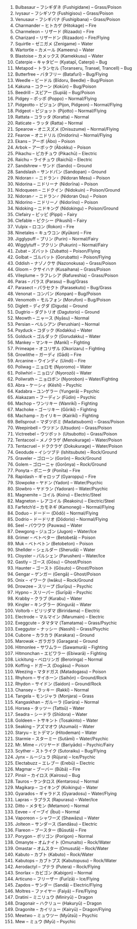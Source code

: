 1. Bulbasaur – フシギダネ (Fushigidane) – Grass/Poison
2. Ivysaur – フシギソウ (Fushigisou) – Grass/Poison
3. Venusaur – フシギバナ (Fushigibana) – Grass/Poison
4. Charmander – ヒトカゲ (Hitokage) – Fire
5. Charmeleon – リザード (Rizaado) – Fire
6. Charizard – リザードン (Rizaadon) – Fire/Flying
7. Squirtle – ゼニガメ (Zenigame) – Water
8. Wartortle – カメール (Kameeru) – Water
9. Blastoise – カメックス (Kamekkusu) – Water
10. Caterpie – キャタピー (Kyatapī, Caterpi) – Bug
11. Metapod – トランセル (Toranseru, Transel, Trancell) – Bug
12. Butterfree – バタフリー (Batafurī) – Bug/Flying
13. Weedle – ビードル (Bīdoru, Beedle) – Bug/Poison
14. Kakuna – コクーン (Kokūn) – Bug/Poison
15. Beedrill – スピアー (Supiā) – Bug/Poison
16. Pidgey – ポッポ (Poppo) – Normal/Flying
17. Pidgeotto – ピジョン (Pijon, Pidgeon) – Normal/Flying
18. Pidgeot – ピジョット (Pijotto) – Normal/Flying
19. Rattata – コラッタ (Koratta) – Normal
20. Raticate – ラッタ (Ratta) – Normal
21. Spearow – オニスズメ (Onisuzume) – Normal/Flying
22. Fearow – オニドリル (Onidoriru) – Normal/Flying
23. Ekans – アーボ (Ābo) – Poison
24. Arbok – アーボック (Ābokku) – Poison
25. Pikachu – ピカチュウ (Pikachū) – Electric
26. Raichu – ライチュウ (Raichū) – Electric
27. Sandshrew – サンド (Sando) – Ground
28. Sandslash – サンドパン (Sandopan) – Ground
29. Nidoran♀ – ニドラン♀ (Nidoran Mesu) – Poison
30. Nidorina – ニドリーナ (Nidorīna) – Poison
31. Nidoqueen – ニドクイン (Nidokuin) – Poison/Ground
32. Nidoran♂ – ニドラン♂ (Nidoran Osu) – Poison
33. Nidorino – ニドリーノ (Nidorīno) – Poison
34. Nidoking – ニドキング (Nidokingu) – Poison/Ground
35. Clefairy – ピッピ (Pippi) – Fairy
36. Clefable – ピクシー (Pikushī) – Fairy
37. Vulpix – ロコン (Rokon) – Fire
38. Ninetales – キュウコン (Kyūkon) – Fire
39. Jigglypuff – プリン (Purin) – Normal/Fairy
40. Wigglytuff – プクリン (Pukurin) – Normal/Fairy
41. Zubat – ズバット (Zubatto) – Poison/Flying
42. Golbat – ゴルバット (Gorubatto) – Poison/Flying
43. Oddish – ナゾノクサ (Nazonokusa) – Grass/Poison
44. Gloom – クサイハナ (Kusaihana) – Grass/Poison
45. Vileplume – ラフレシア (Rafureshia) – Grass/Poison
46. Paras – パラス (Parasu) – Bug/Grass
47. Parasect – パラセクト (Parasekuto) – Bug/Grass
48. Venonat – コンパン (Konpan) – Bug/Poison
49. Venomoth – モルフォン (Morufon) – Bug/Poison
50. Diglett – ディグダ (Diguda) – Ground
51. Dugtrio – ダグトリオ (Dagutorio) – Ground
52. Meowth – ニャース (Nyāsu) – Normal
53. Persian – ペルシアン (Perushian) – Normal
54. Psyduck – コダック (Kodakku) – Water
55. Golduck – ゴルダック (Gorudakku) – Water
56. Mankey – マンキー (Mankī) – Fighting
57. Primeape – オコリザル (Okorizaru) – Fighting
58. Growlithe – ガーディ (Gādi) – Fire
59. Arcanine – ウインディ (Uindi) – Fire
60. Poliwag – ニョロモ (Nyoromo) – Water
61. Poliwhirl – ニョロゾ (Nyorozō) – Water
62. Poliwrath – ニョロボン (Nyorobon) – Water/Fighting
63. Abra – ケーシィ (Kēshī) – Psychic
64. Kadabra – ユンゲラー (Yungerā) – Psychic
65. Alakazam – フーディン (Fūdin) – Psychic
66. Machop – ワンリキー (Wanrikī) – Fighting
67. Machoke – ゴーリキー (Gōrikī) – Fighting
68. Machamp – カイリキー (Kairikī) – Fighting
69. Bellsprout – マダツボミ (Madatsubomi) – Grass/Poison
70. Weepinbell – ウツドン (Utsudon) – Grass/Poison
71. Victreebel – ウツボット (Utsubotto) – Grass/Poison
72. Tentacool – メノクラゲ (Menokurage) – Water/Poison
73. Tentacruel – ドククラゲ (Dokukurage) – Water/Poison
74. Geodude – イシツブテ (Ishitsubute) – Rock/Ground
75. Graveler – ゴローン (Gorōn) – Rock/Ground
76. Golem – ゴローニャ (Gorōnya) – Rock/Ground
77. Ponyta – ポニータ (Ponīta) – Fire
78. Rapidash – ギャロップ (Gyaroppu) – Fire
79. Slowpoke – ヤドン (Yadon) – Water/Psychic
80. Slowbro – ヤドラン (Yadoran) – Water/Psychic
81. Magnemite – コイル (Koiru) – Electric/Steel
82. Magneton – レアコイル (Reakoiru) – Electric/Steel
83. Farfetch’d – カモネギ (Kamonegi) – Normal/Flying
84. Doduo – ドードー (Dōdō) – Normal/Flying
85. Dodrio – ドードリオ (Dōdorio) – Normal/Flying
86. Seel – パウワウ (Pauwau) – Water
87. Dewgong – ジュゴン (Jugon) – Water/Ice
88. Grimer – ベトベター (Betobetā) – Poison
89. Muk – ベトベトン (Betobeton) – Poison
90. Shellder – シェルダー (Sherudā) – Water
91. Cloyster – パルシェン (Parushen) – Water/Ice
92. Gastly – ゴース (Gōsu) – Ghost/Poison
93. Haunter – ゴースト (Gōsuto) – Ghost/Poison
94. Gengar – ゲンガー (Gengā) – Ghost/Poison
95. Onix – イワーク (Iwāku) – Rock/Ground
96. Drowzee – スリープ (Surīpu) – Psychic
97. Hypno – スリーパー (Surīpā) – Psychic
98. Krabby – クラブ (Kurabu) – Water
99. Kingler – キングラー (Kingurā) – Water
100. Voltorb – ビリリダマ (Biriridama) – Electric
101. Electrode – マルマイン (Marumain) – Electric
102. Exeggcute – タマタマ (Tamatama) – Grass/Psychic
103. Exeggutor – ナッシー (Nasshī) – Grass/Psychic
104. Cubone – カラカラ (Karakara) – Ground
105. Marowak – ガラガラ (Garagara) – Ground
106. Hitmonlee – サワムラー (Sawamurā) – Fighting
107. Hitmonchan – エビワラー (Ebiwarā) – Fighting
108. Lickitung – ベロリンガ (Beroringa) – Normal
109. Koffing – ドガース (Dogāsu) – Poison
110. Weezing – マタドガス (Matadogasu) – Poison
111. Rhyhorn – サイホーン (Saihōn) – Ground/Rock
112. Rhydon – サイドン (Saidon) – Ground/Rock
113. Chansey – ラッキー (Rakkī) – Normal
114. Tangela – モンジャラ (Monjara) – Grass
115. Kangaskhan – ガルーラ (Garūra) – Normal
116. Horsea – タッツー (Tattsū) – Water
117. Seadra – シードラ (Shīdora) – Water
118. Goldeen – トサキント (Tosakinto) – Water
119. Seaking – アズマオウ (Azumaō) – Water
120. Staryu – ヒトデマン (Hitodeman) – Water
121. Starmie – スターミー (Sutāmī) – Water/Psychic
122. Mr. Mime – バリヤード (Bariyādo) – Psychic/Fairy
123. Scyther – ストライク (Sutoraiku) – Bug/Flying
124. Jynx – ルージュラ (Rūjura) – Ice/Psychic
125. Electabuzz – エレブー (Erebū) – Electric
126. Magmar – ブーバー (Būbā) – Fire
127. Pinsir – カイロス (Kairosu) – Bug
128. Tauros – ケンタロス (Kentarosu) – Normal
129. Magikarp – コイキング (Koikingu) – Water
130. Gyarados – ギャラドス (Gyaradosu) – Water/Flying
131. Lapras – ラプラス (Rapurasu) – Water/Ice
132. Ditto – メタモン (Metamon) – Normal
133. Eevee – イーブイ (Ībui) – Normal
134. Vaporeon – シャワーズ (Shawāzu) – Water
135. Jolteon – サンダース (Sandāsu) – Electric
136. Flareon – ブースター (Būsutā) – Fire
137. Porygon – ポリゴン (Porigon) – Normal
138. Omanyte – オムナイト (Omunaito) – Rock/Water
139. Omastar – オムスター (Omusutā) – Rock/Water
140. Kabuto – カブト (Kabuto) – Rock/Water
141. Kabutops – カブトプス (Kabutopusu) – Rock/Water
142. Aerodactyl – プテラ (Putera) – Rock/Flying
143. Snorlax – カビゴン (Kabigon) – Normal
144. Articuno – フリーザー (Furīzā) – Ice/Flying
145. Zapdos – サンダー (Sandā) – Electric/Flying
146. Moltres – ファイヤー (Faiyā) – Fire/Flying
147. Dratini – ミニリュウ (Miniryū) – Dragon
148. Dragonair – ハクリュー (Hakuryū) – Dragon
149. Dragonite – カイリュー (Kairyū) – Dragon/Flying
150. Mewtwo – ミュウツー (Myūtsū) – Psychic
151. Mew – ミュウ (Myū) – Psychic

